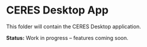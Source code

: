 # CERES Desktop App

This folder will contain the CERES Desktop application.

**Status:** Work in progress – features coming soon.
